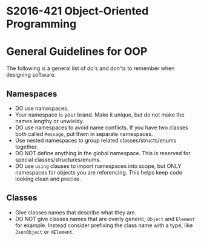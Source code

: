 # S2016-421 Object-Oriented Programming


# General Guidelines for OOP

The following is a general list of do's and don'ts to remember when designing software.

## Namespaces

* DO use namespaces.
* Your namespace is your brand.  Make it unique, but do not make the names lengthy or unwieldy.
* DO use namespaces to avoid name conflicts.  If you have two classes both called `Message`, put them in separate namespaces.
* Use nested namespaces to group related classes/structs/enums together.
* DO NOT define anything in the global namespace.  This is reserved for special classes/structures/enums.
* DO use `using` clauses to import namespaces into scope, but ONLY namespaces for objects you are referencing.  This helps keep code looking clean and precise.

## Classes

* Give classes names that describe what they are.  
* DO NOT give classes names that are overly generic; `Object` and `Element` for example.  Instead consider prefixing the class name with a type, like `JsonObject` or `XElement`.

